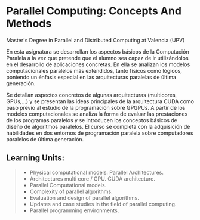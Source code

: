 Parallel Computing: Concepts And Methods
===================
Master's Degree in Parallel and Distributed Computing at Valencia (UPV)

En esta asignatura se desarrollan los aspectos básicos de la Computación Paralela a la vez que pretende que el alumno sea capaz de ir utilizándolos en el desarrollo de aplicaciones concretas. En ella se analizan los modelos computacionales paralelos más extendidos, tanto físicos como lógicos, poniendo un énfasis especial en las arquitecturas paralelas de última generación. 

Se detallan aspectos concretos de algunas arquitecturas (multicores, GPUs,...) y se presentan las ideas principales de la arquitectura CUDA como paso previo al estudio de la programación sobre GPGPUs. A partir de los modelos computacionales se analiza la forma de evaluar las prestaciones de los programas paralelos y se introducen los conceptos básicos de diseño de algoritmos paralelos. El curso se completa con la adquisición de habilidades en dos entornos de programación paralela sobre computadores paralelos de última generación.

Learning Units:
-------------
> - Physical computational models: Parallel Architectures.
> - Architectures multi core / GPU. CUDA architecture.
> - Parallel Computational models.
> - Complexity of parallel algorithms.
> - Evaluation and design of parallel algorithms.
> - Updates and case studies in the field of parallel computing.
> - Parallel programming environments.
